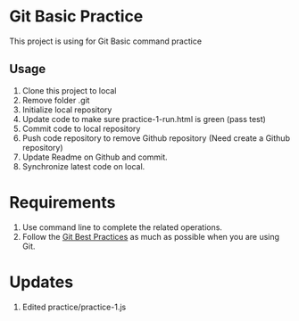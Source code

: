 # Git Basic Practice

This project is using for Git Basic command practice

## Usage

1. Clone this project to local
2. Remove folder .git
3. Initialize local repository
4. Update code to make sure practice-1-run.html is green (pass test)
5. Commit code to local repository
6. Push code repository to remove Github repository (Need create a Github repository)
7. Update Readme on Github and commit.
8. Synchronize latest code on local.

# Requirements

1. Use command line to complete the related operations.
2. Follow the [Git Best Practices](https://github.com/iamcoach/git) as much as possible when you are using Git.

# Updates 
1. Edited practice/practice-1.js